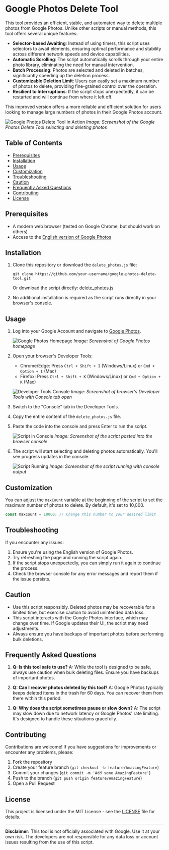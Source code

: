 # Google Photos Delete Tool

This tool provides an efficient, stable, and automated way to delete multiple photos from Google Photos. Unlike other scripts or manual methods, this tool offers several unique features:

- **Selector-based Awaiting**: Instead of using timers, this script uses selectors to await elements, ensuring optimal performance and stability across different network speeds and device capabilities.
- **Automatic Scrolling**: The script automatically scrolls through your entire photo library, eliminating the need for manual intervention.
- **Batch Processing**: Photos are selected and deleted in batches, significantly speeding up the deletion process.
- **Customizable Deletion Limit**: Users can easily set a maximum number of photos to delete, providing fine-grained control over the operation.
- **Resilient to Interruptions**: If the script stops unexpectedly, it can be restarted and will continue from where it left off.

This improved version offers a more reliable and efficient solution for users looking to manage large numbers of photos in their Google Photos account.

![Google Photos Delete Tool in Action](images/tool-in-action.png)
*Image: Screenshot of the Google Photos Delete Tool selecting and deleting photos*

## Table of Contents

- [Prerequisites](#prerequisites)
- [Installation](#installation)
- [Usage](#usage)
- [Customization](#customization)
- [Troubleshooting](#troubleshooting)
- [Caution](#caution)
- [Frequently Asked Questions](#frequently-asked-questions)
- [Contributing](#contributing)
- [License](#license)

## Prerequisites

- A modern web browser (tested on Google Chrome, but should work on others)
- Access to the [English version of Google Photos](https://photos.google.com/?hl=en)

## Installation

1. Clone this repository or download the `delete_photos.js` file:
   ```
   git clone https://github.com/your-username/google-photos-delete-tool.git
   ```
   Or download the script directly: [delete_photos.js](https://raw.githubusercontent.com/your-username/google-photos-delete-tool/main/delete_photos.js)

2. No additional installation is required as the script runs directly in your browser's console.

## Usage

1. Log into your Google Account and navigate to [Google Photos](https://photos.google.com/?hl=en).

   ![Google Photos Homepage](images/google-photos-homepage.png)
   *Image: Screenshot of Google Photos homepage*

2. Open your browser's Developer Tools:
   - Chrome/Edge: Press `Ctrl + Shift + I` (Windows/Linux) or `Cmd + Option + I` (Mac)
   - Firefox: Press `Ctrl + Shift + K` (Windows/Linux) or `Cmd + Option + K` (Mac)

   ![Developer Tools Console](images/dev-tools-console.png)
   *Image: Screenshot of browser's Developer Tools with Console tab open*

3. Switch to the "Console" tab in the Developer Tools.

4. Copy the entire content of the `delete_photos.js` file.

5. Paste the code into the console and press Enter to run the script.

   ![Script in Console](images/script-in-console.png)
   *Image: Screenshot of the script pasted into the browser console*

6. The script will start selecting and deleting photos automatically. You'll see progress updates in the console.

   ![Script Running](images/script-running.png)
   *Image: Screenshot of the script running with console output*

## Customization

You can adjust the `maxCount` variable at the beginning of the script to set the maximum number of photos to delete. By default, it's set to 10,000.

```javascript
const maxCount = 10000; // Change this number to your desired limit
```

## Troubleshooting

If you encounter any issues:

1. Ensure you're using the English version of Google Photos.
2. Try refreshing the page and running the script again.
3. If the script stops unexpectedly, you can simply run it again to continue the process.
4. Check the browser console for any error messages and report them if the issue persists.

## Caution

- Use this script responsibly. Deleted photos may be recoverable for a limited time, but exercise caution to avoid unintended data loss.
- This script interacts with the Google Photos interface, which may change over time. If Google updates their UI, the script may need adjustments.
- Always ensure you have backups of important photos before performing bulk deletions.

## Frequently Asked Questions

1. **Q: Is this tool safe to use?**
   A: While the tool is designed to be safe, always use caution when bulk deleting files. Ensure you have backups of important photos.

2. **Q: Can I recover photos deleted by this tool?**
   A: Google Photos typically keeps deleted items in the trash for 60 days. You can recover them from there within this period.

3. **Q: Why does the script sometimes pause or slow down?**
   A: The script may slow down due to network latency or Google Photos' rate limiting. It's designed to handle these situations gracefully.

## Contributing

Contributions are welcome! If you have suggestions for improvements or encounter any problems, please:

1. Fork the repository
2. Create your feature branch (`git checkout -b feature/AmazingFeature`)
3. Commit your changes (`git commit -m 'Add some AmazingFeature'`)
4. Push to the branch (`git push origin feature/AmazingFeature`)
5. Open a Pull Request

## License

This project is licensed under the MIT License - see the [LICENSE](LICENSE) file for details.

---

**Disclaimer:** This tool is not officially associated with Google. Use it at your own risk. The developers are not responsible for any data loss or account issues resulting from the use of this script.

